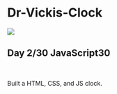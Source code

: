 # Dr-Vickis-Clock
![](https://github.com/DrVicki/Dr-Vickis-Clock/blob/main/images/Dr_Vickis_Clock.gif)<br>
<h2>Day 2/30 JavaScript30</h2> <br>
<p>Built a HTML, CSS, and JS clock.</p>



